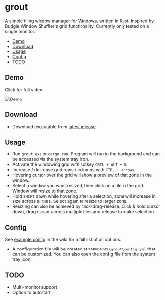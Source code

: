 # grout

A simple tiling window manager for Windows, written in Rust. Inspired by Budgie Window Shuffler's grid functionality. Currently only tested on a single monitor.

- [Demo](#demo)
- [Download](#download)
- [Usage](#usage)
- [Config](#config)
- [TODO](#todo)

## Demo

Click for full video

[![Demo](https://i.imgur.com/bErviBc.gif)](https://i.imgur.com/ugPMvlA.mp4)


## Download

- Download executable from [latest release](https://github.com/tarkah/grout/releases/latest)


## Usage

- Run `grout.exe` or `cargo run`. Program will run in the background and can be accessed via the system tray icon.
- Activate the windowing grid with hotkey `CRTL + ALT + S`.
- Increase / decrease grid rows / columns with `CTRL + arrows`.
- Hovering cursor over the grid will show a preview of that zone in the window.
- Select a window you want resized, then click on a tile in the grid. Window will resize to that zone.
- Hold `SHIFT` down while hovering after a selection, zone will increase in size across all tiles. Select again to resize to larger zone.
- Resizing can also be achieved by click-drag-release. Click & hold cursor down, drag cursor across multiple tiles and release to make selection.

## Config

See [example config](https://github.com/tarkah/grout/wiki/Example-Config) in the wiki for a full list of all options.

- A configuration file will be created at `%APPDATA%\grout\config.yml` that can be customized. You can also open the config file from the system tray icon.

## TODO

- Multi-monitor support
- Option to autostart